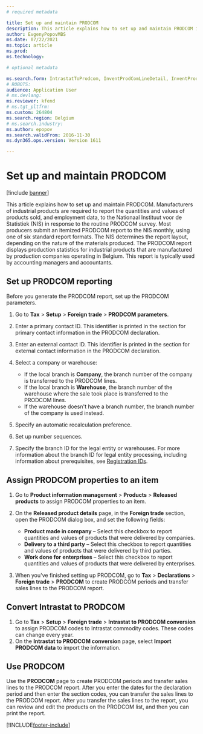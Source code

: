 ```yaml
---
# required metadata

title: Set up and maintain PRODCOM
description: This article explains how to set up and maintain PRODCOM in Microsoft Dynamics 365 Finance. 
author: EvgenyPopovMBS
ms.date: 07/22/2021
ms.topic: article
ms.prod: 
ms.technology: 

# optional metadata

ms.search.form: IntrastatToProdcom, InventProdComLineDetail, InventProdComLineWithCode, InventProdComParameters, InventProdComTable
# ROBOTS: 
audience: Application User
# ms.devlang: 
ms.reviewer: kfend
# ms.tgt_pltfrm: 
ms.custom: 264804
ms.search.region: Belgium
# ms.search.industry: 
ms.author: epopov
ms.search.validFrom: 2016-11-30
ms.dyn365.ops.version: Version 1611

---
```


# Set up and maintain PRODCOM

[!include [banner](../../includes/banner.md)]

This article explains how to set up and maintain PRODCOM. Manufacturers of industrial products are required to report the quantities and values of products sold, and employment data, to the Nationaal Instituut voor de Statistiek (NIS) in response to the routine PRODCOM survey. Most producers submit an itemized PRODCOM report to the NIS monthly, using one of six standard report formats. The NIS determines the report layout, depending on the nature of the materials produced. The PRODCOM report displays production statistics for industrial products that are manufactured by production companies operating in Belgium. This report is typically used by accounting managers and accountants.

## Set up PRODCOM reporting

Before you generate the PRODCOM report, set up the PRODCOM parameters.

1. Go to **Tax** \> **Setup** \> **Foreign trade** \> **PRODCOM parameters**.
2. Enter a primary contact ID. This identifier is printed in the section for primary contact information in the PRODCOM declaration.
3. Enter an external contact ID. This identifier is printed in the section for external contact information in the PRODCOM declaration.
4. Select a company or warehouse:

    - If the local branch is **Company**, the branch number of the company is transferred to the PRODCOM lines.
    - If the local branch is **Warehouse**, the branch number of the warehouse where the sale took place is transferred to the PRODCOM lines.
    - If the warehouse doesn't have a branch number, the branch number of the company is used instead.

5. Specify an automatic recalculation preference.
6. Set up number sequences.
7. Specify the branch ID for the legal entity or warehouses. For more information about the branch ID for legal entity processing, including information about prerequisites, see [Registration IDs](../europe/emea-registration-ids.md).

## Assign PRODCOM properties to an item

1. Go to **Product information management** \> **Products** \> **Released products** to assign PRODCOM properties to an item. 
2. On the **Released product details** page, in the **Foreign trade** section, open the PRODCOM dialog box, and set the following fields:

    - **Product made in company** – Select this checkbox to report quantities and values of products that were delivered by companies.
    - **Delivery to a third party** – Select this checkbox to report quantities and values of products that were delivered by third parties.
    - **Work done for** **enterprises** – Select this checkbox to report quantities and values of products that were delivered by enterprises.

3. When you've finished setting up PRODCOM, go to **Tax** \> **Declarations** \> **Foreign trade** \> **PRODCOM** to create PRODCOM periods and transfer sales lines to the PRODCOM report.

## Convert Intrastat to PRODCOM

1. Go to **Tax** \> **Setup** \> **Foreign trade** \> **Intrastat to PRODCOM conversion** to assign PRODCOM codes to Intrastat commodity codes. These codes can change every year.
2. On the **Intrastat to PRODCOM conversion** page, select **Import PRODCOM data** to import the information.

## Use PRODCOM
Use the **PRODCOM** page to create PRODCOM periods and transfer sales lines to the PRODCOM report. After you enter the dates for the declaration period and then enter the section codes, you can transfer the sales lines to the PRODCOM report. After you transfer the sales lines to the report, you can review and edit the products on the PRODCOM list, and then you can print the report.


[!INCLUDE[footer-include](../../../includes/footer-banner.md)]
